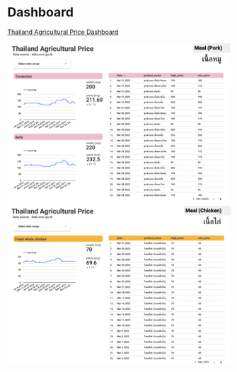 # Dashboard

[Thailand Agricultural Price Dashboard](https://datastudio.google.com/u/0/reporting/1e579ab7-1b66-45ed-bd94-d37b2179da04/page/2TbpC/edit)

![pork](../assets/dashboard_pork.png)
![chicken](../assets/dashboard_chicken.png)
